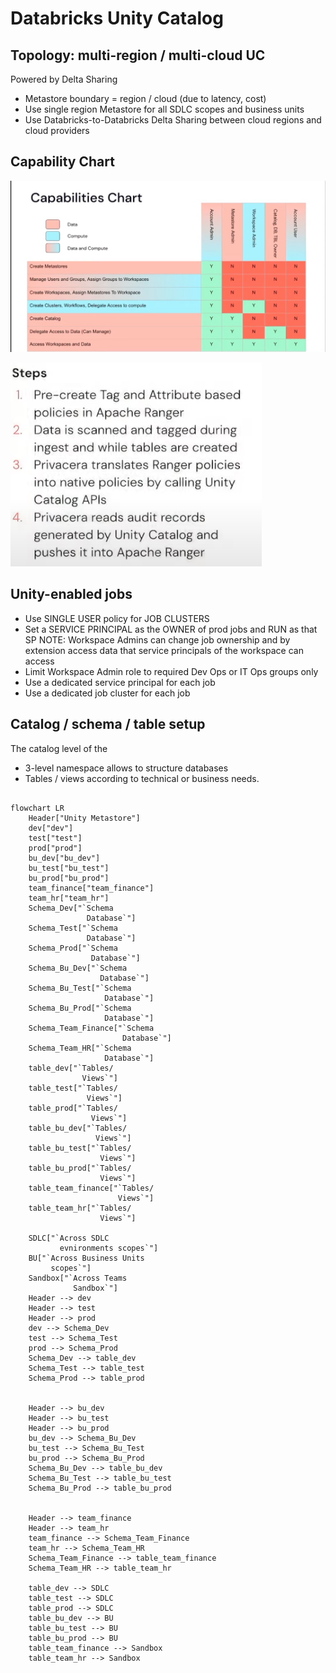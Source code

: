 # Databricks Unity Catalog

## Topology: multi-region / multi-cloud UC
Powered by Delta Sharing
- Metastore boundary = region / cloud (due to latency, cost)
- Use single region Metastore for all SDLC scopes and business units
- Use Databricks-to-Databricks Delta Sharing between cloud regions and cloud providers

## Capability Chart
![Capability Chart](./images/capability-chart.png)


![Apache-ranger](./images/image.png)

## Unity-enabled jobs
- Use SINGLE USER policy for JOB CLUSTERS
- Set a SERVICE PRINCIPAL as the OWNER of prod jobs and RUN as that SP NOTE: Workspace Admins can change job ownership and by extension access data that service principals of the workspace can access
- Limit Workspace Admin role to required Dev Ops or IT Ops groups only
- Use a dedicated service principal for each job
- Use a dedicated job cluster for each job

## Catalog / schema / table setup
The catalog level of the
- 3-level namespace allows to structure databases
- Tables / views according to technical or business needs.

```mermaid

flowchart LR
    Header["Unity Metastore"]
    dev["dev"]
    test["test"]
    prod["prod"]
    bu_dev["bu_dev"]
    bu_test["bu_test"]
    bu_prod["bu_prod"]
    team_finance["team_finance"]
    team_hr["team_hr"]
    Schema_Dev["`Schema
                 Database`"]
    Schema_Test["`Schema
                 Database`"]
    Schema_Prod["`Schema
                  Database`"]
    Schema_Bu_Dev["`Schema
                    Database`"]
    Schema_Bu_Test["`Schema
                     Database`"]
    Schema_Bu_Prod["`Schema
                     Database`"]
    Schema_Team_Finance["`Schema
                         Database`"]
    Schema_Team_HR["`Schema
                     Database`"]
    table_dev["`Tables/
                Views`"]
    table_test["`Tables/
                 Views`"]
    table_prod["`Tables/
                  Views`"]
    table_bu_dev["`Tables/
                   Views`"]
    table_bu_test["`Tables/
                    Views`"]
    table_bu_prod["`Tables/
                    Views`"]
    table_team_finance["`Tables/
                        Views`"]
    table_team_hr["`Tables/
                    Views`"]

    SDLC["`Across SDLC
           evnironments scopes`"]
    BU["`Across Business Units
         scopes`"]
    Sandbox["`Across Teams
              Sandbox`"]
    Header --> dev
    Header --> test
    Header --> prod
    dev --> Schema_Dev
    test --> Schema_Test
    prod --> Schema_Prod
    Schema_Dev --> table_dev
    Schema_Test --> table_test
    Schema_Prod --> table_prod


    Header --> bu_dev
    Header --> bu_test
    Header --> bu_prod
    bu_dev --> Schema_Bu_Dev
    bu_test --> Schema_Bu_Test
    bu_prod --> Schema_Bu_Prod
    Schema_Bu_Dev --> table_bu_dev
    Schema_Bu_Test --> table_bu_test
    Schema_Bu_Prod --> table_bu_prod


    Header --> team_finance
    Header --> team_hr
    team_finance --> Schema_Team_Finance
    team_hr --> Schema_Team_HR
    Schema_Team_Finance --> table_team_finance
    Schema_Team_HR --> table_team_hr

    table_dev --> SDLC
    table_test --> SDLC
    table_prod --> SDLC
    table_bu_dev --> BU
    table_bu_test --> BU
    table_bu_prod --> BU
    table_team_finance --> Sandbox
    table_team_hr --> Sandbox

```


